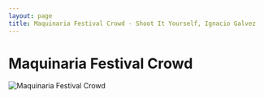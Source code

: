 ```yaml
---
layout: page
title: Maquinaria Festival Crowd - Shoot It Yourself, Ignacio Galvez
---
```


# Maquinaria Festival Crowd

![Maquinaria Festival Crowd](http://assets.farmhouse.co/publishing/1-shoot-it-yourself/images/maquinaria-festival-crowd-1.jpg)
